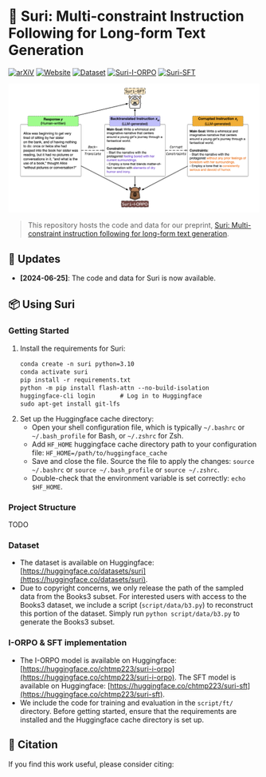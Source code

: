 # 🦙 Suri: Multi-constraint Instruction Following for Long-form Text Generation

[![arXiV](https://img.shields.io/badge/arxiv-soon-red)]() [![Website](https://img.shields.io/badge/arxiv-soon-purple)](https://chtmp223.github.io/suri) [![Dataset](https://img.shields.io/badge/dataset-huggingface-yellow)](https://huggingface.co/chtmp223/suri) [![Suri-I-ORPO](https://img.shields.io/badge/iorpo-model-green)](https://huggingface.co/chtmp223/suri-i-orpo) [![Suri-SFT](https://img.shields.io/badge/sft-model-blue)](https://huggingface.co/chtmp223/suri-sft)

![TopicGPT Pipeline Overview](assets/img/suri.png)
> This repository hosts the code and data for our preprint, [Suri: Multi-constraint instruction following for long-form text generation](arxiv). 

## 📣 Updates
- **[2024-06-25]**: The code and data for Suri is now available. 

## 📦 Using Suri
### Getting Started
1. Install the requirements for Suri:
    ```
    conda create -n suri python=3.10 
    conda activate suri
    pip install -r requirements.txt
    python -m pip install flash-attn --no-build-isolation
    huggingface-cli login       # Log in to Huggingface
    sudo apt-get install git-lfs
    ```
2. Set up the Huggingface cache directory:
    - Open your shell configuration file, which is typically `~/.bashrc` or `~/.bash_profile` for Bash, or `~/.zshrc` for Zsh. 
    - Add `HF_HOME` huggingface cache directory path to your configuration file: `HF_HOME=/path/to/huggingface_cache`
    - Save and close the file. Source the file to apply the changes: `source ~/.bashrc` or `source ~/.bash_profile` or `source ~/.zshrc`.
    - Double-check that the environment variable is set correctly: `echo $HF_HOME`. 

### Project Structure
TODO

### Dataset 
- The dataset is available on Huggingface: [https://huggingface.co/datasets/suri](https://huggingface.co/datasets/suri). 
- Due to copyright concerns, we only release the path of the sampled data from the Books3 subset. For interested users with access to the Books3 dataset, we include a script (`script/data/b3.py`) to reconstruct this portion of the dataset. Simply run ```python script/data/b3.py``` to generate the Books3 subset.

### I-ORPO & SFT implementation 
- The I-ORPO model is available on Huggingface: [https://huggingface.co/chtmp223/suri-i-orpo](https://huggingface.co/chtmp223/suri-i-orpo). The SFT model is available on Huggingface: [https://huggingface.co/chtmp223/suri-sft](https://huggingface.co/chtmp223/suri-sft).
- We include the code for training and evaluation in the `script/ft/` directory. Before getting started, ensure that the requirements are installed and the Huggingface cache directory is set up.


## 📜 Citation
If you find this work useful, please consider citing:
```
```
